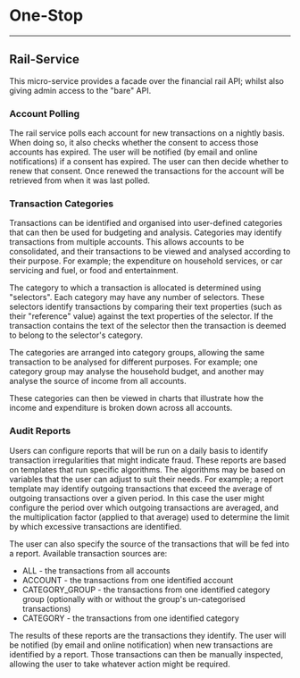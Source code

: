 
# One-Stop

---
## Rail-Service
This micro-service provides a facade over the financial rail API; whilst also
giving admin access to the "bare" API.

### Account Polling
The rail service polls each account for new transactions on a nightly basis. When
doing so, it also checks whether the consent to access those accounts has expired.
The user will be notified (by email and online notifications) if a consent has expired.
The user can then decide whether to renew that consent. Once renewed the transactions
for the account will be retrieved from when it was last polled.

### Transaction Categories
Transactions can be identified and organised into user-defined categories that
can then be used for budgeting and analysis. Categories may identify transactions from
multiple accounts. This allows accounts to be consolidated, and their transactions to
be viewed and analysed according to their purpose. For example; the expenditure on
household services, or car servicing and fuel, or food and entertainment.

The category to which a transaction is allocated is determined using "selectors". 
Each category may have any number of selectors. These selectors identify transactions
by comparing their text properties (such as their "reference" value) against the text
properties of the selector. If the transaction contains the text of the selector
then the transaction is deemed to belong to the selector's category.

The categories are arranged into category groups, allowing the same transaction
to be analysed for different purposes. For example; one category group may analyse
the household budget, and another may analyse the source of income from all accounts.

These categories can then be viewed in charts that illustrate how the income and
expenditure is broken down across all accounts.

### Audit Reports
Users can configure reports that will be run on a daily basis to identify transaction
irregularities that might indicate fraud. These reports are based on templates that
run specific algorithms. The algorithms may be based on variables that the user can
adjust to suit their needs. For example; a report template may identify outgoing
transactions that exceed the average of outgoing transactions over a given period. In
this case the user might configure the period over which outgoing transactions are
averaged, and the multiplication factor (applied to that average) used to determine
the limit by which excessive transactions are identified.

The user can also specify the source of the transactions that will be fed into a report.
Available transaction sources are:
- ALL - the transactions from all accounts
- ACCOUNT - the transactions from one identified account
- CATEGORY_GROUP - the transactions from one identified category group (optionally with
or without the group's un-categorised transactions)
- CATEGORY - the transactions from one identified category

The results of these reports are the transactions they identify. The user will be
notified (by email and online notification) when new transactions are identified by a
report. Those transactions can then be manually inspected, allowing the user to take
whatever action might be required.
